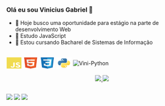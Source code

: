 ### Olá eu sou Vinicius Gabriel  👋


- 🔭 Hoje busco uma oportunidade para estágio na parte de desenvolvimento Web
- 🌱 Estudo JavaScript
- 📙 Estou cursando Bacharel de Sistemas de Informação
  
<div style="display: inline_block"><br>
  <img align="center" alt="Vini-Js" height="30" width="40" src="https://raw.githubusercontent.com/devicons/devicon/master/icons/javascript/javascript-plain.svg">
  <img align="center" alt="Vini-HTML" height="30" width="40" src="https://raw.githubusercontent.com/devicons/devicon/master/icons/html5/html5-original.svg">
  <img align="center" alt="Vini-CSS" height="30" width="40" src="https://raw.githubusercontent.com/devicons/devicon/master/icons/css3/css3-original.svg">
  <img align="center" alt="Vini-Python" height="30" width="40" src="https://raw.githubusercontent.com/devicons/devicon/master/icons/python/python-original.svg">
  <img align="center" alt="Vini-Python" height="30" width="40" src=https://img.shields.io/badge/PHP-777BB4?style=for-the-badge&logo=php&logoColor=white>
</div>

<br>

<div align="center">
  <a href="https://github.com/vini09">
    <img height="150em" src="https://github-readme-stats.vercel.app/api?username=vini09&count_private=true&include_all_commits=true&show_icons=true&theme=dracula&hide_border=false&show_owner=true"/>
    <img height="150em" src="https://github-readme-stats.vercel.app/api/top-langs/?username=vini09&theme=dracula&hide_border=false&&layout=compact"/>
  </a>
</div>

  ##
 
<div> 
  <a href = "mailto:vinicius78gabriel@gmail.com"><img src="https://img.shields.io/badge/-Gmail-%23333?style=for-the-badge&logo=gmail&logoColor=white" target="_blank"></a>
   <a href="https://instagram.com/vinicius_silva09" target="_blank"><img src="https://img.shields.io/badge/-Instagram-%23E4405F?style=for-the-badge&logo=instagram&logoColor=white" target="_blank"></a>
  <a href="https://www.linkedin.com/in/vinicius-gabriel-de-lima-da-silva-664009158?lipi=urn%3Ali%3Apage%3Ad_flagship3_profile_view_base_contact_details%3BSrQ5f0tbQFOrmCWPeVOS6A%3D%3D/" tahttps://www.linkedin.com/in/vinicius-gabriel-de-lima-da-silva-664009158?lipi=urn%3Ali%3Apage%3Ad_flagship3_profile_view_base_contact_details%3BcMSXXMaQRd%2B6ZVP4%2Fc6sEQ%3D%3Drget="_blank"><img src="https://img.shields.io/badge/-LinkedIn-%230077B5?style=for-the-badge&logo=linkedin&logoColor=white" target="_blank"></a> 
</div>

